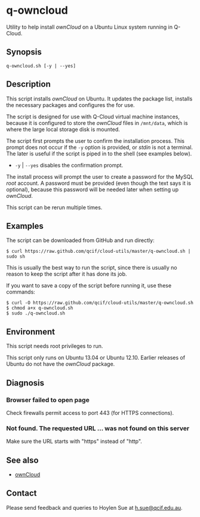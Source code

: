 q-owncloud
==========

Utility to help install _ownCloud_ on a Ubuntu Linux system running in Q-Cloud.

Synopsis
--------

    q-owncloud.sh [-y | --yes]
	
Description
-----------

This script installs _ownCloud_ on Ubuntu. It updates the package
list, installs the necessary packages and configures the for use.

The script is designed for use with Q-Cloud virtual machine instances,
because it is configured to store the _ownCloud_ files in `/mnt/data`,
which is where the large local storage disk is mounted.

The script first prompts the user to confirm the installation process.
This prompt does not occur if the `-y` option is provided, or _stdin_
is not a terminal. The later is useful if the script is piped in to
the shell (see examples below).

- `-y` | `--yes` disables the confirmation prompt.

The install process will prompt the user to create a password for the
MySQL _root_ account. A password must be provided (even though the
text says it is optional), because this password will be needed later
when setting up _ownCloud_.

This script can be rerun multiple times.

Examples
--------

The script can be downloaded from GitHub and run directly:

    $ curl https://raw.github.com/qcif/cloud-utils/master/q-owncloud.sh | sudo sh

This is usually the best way to run the script, since there is usually no reason
to keep the script after it has done its job.

If you want to save a copy of the script before running it, use these commands:

    $ curl -O https://raw.github.com/qcif/cloud-utils/master/q-owncloud.sh
    $ chmod a+x q-owncloud.sh
    $ sudo ./q-owncloud.sh


Environment
-----------

This script needs root privileges to run.

This script only runs on Ubuntu 13.04 or Ubuntu 12.10. Earlier
releases of Ubuntu do not have the _ownCloud_ package.

Diagnosis
---------

### Browser failed to open page

Check firewalls permit access to port 443 (for HTTPS connections).

### Not found. The requested URL ... was not found on this server

Make sure the URL starts with "https" instead of "http".

See also
--------

- [ownCloud](http://owncloud.org/)

Contact
-------

Please send feedback and queries to Hoylen Sue at <h.sue@qcif.edu.au>.
